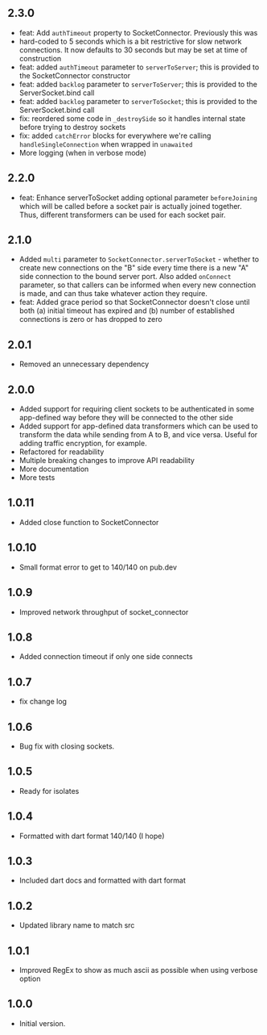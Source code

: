 ## 2.3.0

- feat: Add `authTimeout` property to SocketConnector. Previously this was
- hard-coded to 5 seconds which is a bit restrictive for slow network
  connections. It now defaults to 30 seconds but may be set at time of
  construction
- feat: added `authTimeout` parameter to `serverToServer`; this is provided
  to the SocketConnector constructor
- feat: added `backlog` parameter to `serverToServer`; this is provided to
  the ServerSocket.bind call
- feat: added `backlog` parameter to `serverToSocket`; this is provided to
  the ServerSocket.bind call
- fix: reordered some code in `_destroySide` so it handles internal state
  before trying to destroy sockets
- fix: added `catchError` blocks for everywhere we're calling 
  `handleSingleConnection` when wrapped in `unawaited`
- More logging (when in verbose mode)

## 2.2.0

- feat: Enhance serverToSocket adding optional parameter `beforeJoining` which
  will be called before a socket pair is actually joined together. Thus,
  different transformers can be used for each socket pair.

## 2.1.0

- Added `multi` parameter to `SocketConnector.serverToSocket` - whether to
  create new connections on the "B" side every time there is a new "A" side
  connection to the bound server port. Also added `onConnect` parameter,
  so that callers can be informed when every new connection is made, and
  can thus take whatever action they require.
- feat: Added grace period so that SocketConnector doesn't close until both
  (a) initial timeout has expired and (b) number of established connections
  is zero or has dropped to zero

## 2.0.1

- Removed an unnecessary dependency

## 2.0.0

- Added support for requiring client sockets to be authenticated in some
  app-defined way before they will be connected to the other side
- Added support for app-defined data transformers which can be used to
  transform the data while sending from A to B, and vice versa. Useful for
  adding traffic encryption, for example.
- Refactored for readability
- Multiple breaking changes to improve API readability
- More documentation
- More tests

## 1.0.11

- Added close function to SocketConnector

## 1.0.10

- Small format error to get to 140/140 on pub.dev

## 1.0.9

- Improved network throughput of socket_connector

## 1.0.8

- Added connection timeout if only one side connects

## 1.0.7

- fix change log

## 1.0.6

- Bug fix with closing sockets.

## 1.0.5

- Ready for isolates

## 1.0.4

- Formatted with dart format 140/140 (I hope)

## 1.0.3

- Included dart docs and formatted with dart format

## 1.0.2

- Updated library name to match src

## 1.0.1

- Improved RegEx to show as much ascii as possible when using verbose option

## 1.0.0

- Initial version.
